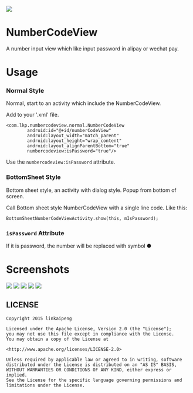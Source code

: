[![](https://www.jitpack.io/v/tinybright/NumberCodeView.svg)](https://www.jitpack.io/#tinybright/NumberCodeView)
# NumberCodeView
A number input view which like input password in alipay or wechat pay.

# Usage

### Normal Style

Normal, start to an activity which include the NumberCodeView.

Add to your '.xml' file.

```
<com.lkp.numbercodeview.normal.NumberCodeView
        android:id="@+id/numberCodeView"
        android:layout_width="match_parent"
        android:layout_height="wrap_content"
        android:layout_alignParentBottom="true"
        numbercodeview:isPassword="true"/>
```

Use the `numbercodeview:isPassword` attribute.

### BottomSheet Style

Bottom sheet style, an activity with dialog style. Popup from bottom of screen.

Call Bottom sheet style NumberCodeView with a single line code. Like this:

```
BottomSheetNumberCodeViewActivity.show(this, mIsPassword);
```  

### `isPassword` Attribute

If it is password, the number will be replaced with symbol ●


# Screenshots

![](https://github.com/linkaipeng/NumberCodeView/raw/master/screenshots/screenshot01.png)
![](https://github.com/linkaipeng/NumberCodeView/raw/master/screenshots/screenshot02.png)
![](https://github.com/linkaipeng/NumberCodeView/raw/master/screenshots/screenshot03.png)
![](https://github.com/linkaipeng/NumberCodeView/raw/master/screenshots/screenshot04.png)
![](https://github.com/linkaipeng/NumberCodeView/raw/master/screenshots/screenshot05.png)

## LICENSE

```
Copyright 2015 linkaipeng

Licensed under the Apache License, Version 2.0 (the "License");
you may not use this file except in compliance with the License.
You may obtain a copy of the License at

<http://www.apache.org/licenses/LICENSE-2.0>

Unless required by applicable law or agreed to in writing, software
distributed under the License is distributed on an "AS IS" BASIS,
WITHOUT WARRANTIES OR CONDITIONS OF ANY KIND, either express or implied.
See the License for the specific language governing permissions and
limitations under the License.

```
